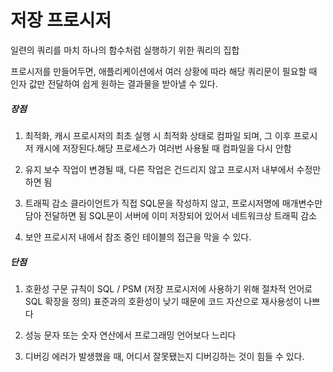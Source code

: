 # 저장 프로시저

일련의 쿼리를 마치 하나의 함수처럼 실행하기 위한 쿼리의 집합

프로시저를 만들어두면, 애플리케이션에서 여러 상황에 따라 해당 쿼리문이 필요할 때 인자 값만 전달하여 쉽게 원하는 결과물을 받아낼 수 있다.

##### 장점

1. 최적화, 캐시
   프로시저의 최초 실행 시 최적화 상태로 컴파일 되며, 그 이후 프로시저 캐시에 저장된다.해당 프로세스가 여러번 사용될 때 컴파일을 다시 안함

2. 유지 보수
   작업이 변경될 때, 다른 작업은 건드리지 않고 프로시저 내부에서 수정만 하면 됨

3. 트래픽 감소
   클라이언트가 직접 SQL문을 작성하지 않고, 프로시저명에 매개변수만 담아 전달하면 됨
   SQL문이 서버에 이미 저장되어 있어서 네트워크상 트래픽 감소

4. 보안
   프로시저 내에서 참조 중인 테이블의 접근을 막을 수 있다.

##### 단점

1. 호환성
   구문 규칙이 SQL / PSM (저장 프로시저에 사용하기 위해 절차적 언어로 SQL 확장을 정의) 표준과의 호환성이 낮기 때문에 코드 자산으로 재사용성이 나쁘다

2. 성능
   문자 또는 숫자 연산에서 프로그래밍 언어보다 느리다

3. 디버깅
   에러가 발생했을 때, 어디서 잘못됐는지 디버깅하는 것이 힘들 수 있다.
